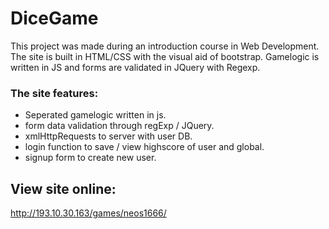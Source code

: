 # DiceGame
This project was made during an introduction course in Web Development.
The site is built in HTML/CSS with the visual aid of bootstrap.
Gamelogic is written in JS and forms are validated in JQuery with Regexp.

### The site features: ###
* Seperated gamelogic written in js.
* form data validation through regExp / JQuery.
* xmlHttpRequests to server with user DB.
* login function to save / view highscore of user and global.
* signup form to create new user.

## View site online: ##
http://193.10.30.163/games/neos1666/
